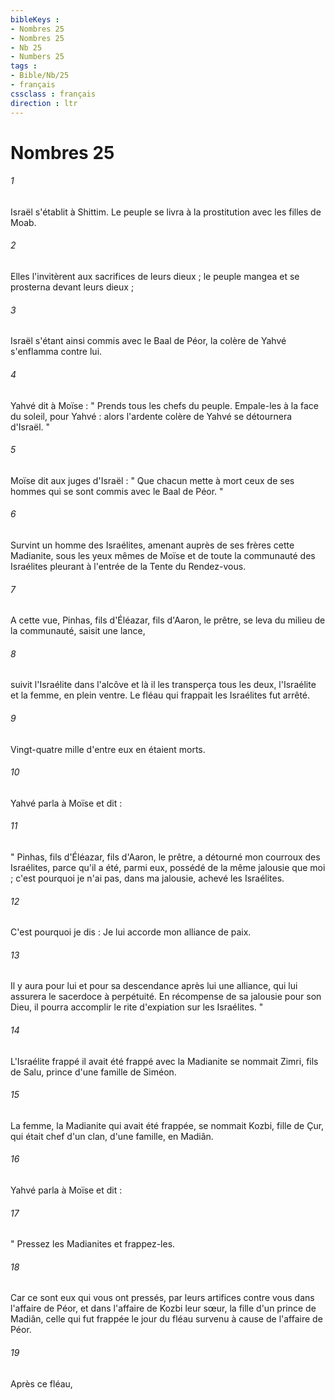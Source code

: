 ```yaml
---
bibleKeys : 
- Nombres 25
- Nombres 25
- Nb 25
- Numbers 25
tags : 
- Bible/Nb/25
- français
cssclass : français
direction : ltr
---
```


# Nombres 25

###### 1
Israël s'établit à Shittim. Le peuple se livra à la prostitution avec les filles de Moab. 
###### 2
Elles l'invitèrent aux sacrifices de leurs dieux ; le peuple mangea et se prosterna devant leurs dieux ; 
###### 3
Israël s'étant ainsi commis avec le Baal de Péor, la colère de Yahvé s'enflamma contre lui. 
###### 4
Yahvé dit à Moïse : " Prends tous les chefs du peuple. Empale-les à la face du soleil, pour Yahvé : alors l'ardente colère de Yahvé se détournera d'Israël. " 
###### 5
Moïse dit aux juges d'Israël : " Que chacun mette à mort ceux de ses hommes qui se sont commis avec le Baal de Péor. "
###### 6
Survint un homme des Israélites, amenant auprès de ses frères cette Madianite, sous les yeux mêmes de Moïse et de toute la communauté des Israélites pleurant à l'entrée de la Tente du Rendez-vous. 
###### 7
A cette vue, Pinhas, fils d'Éléazar, fils d'Aaron, le prêtre, se leva du milieu de la communauté, saisit une lance, 
###### 8
suivit l'Israélite dans l'alcôve et là il les transperça tous les deux, l'Israélite et la femme, en plein ventre. Le fléau qui frappait les Israélites fut arrêté. 
###### 9
Vingt-quatre mille d'entre eux en étaient morts. 
###### 10
Yahvé parla à Moïse et dit : 
###### 11
" Pinhas, fils d'Éléazar, fils d'Aaron, le prêtre, a détourné mon courroux des Israélites, parce qu'il a été, parmi eux, possédé de la même jalousie que moi ; c'est pourquoi je n'ai pas, dans ma jalousie, achevé les Israélites. 
###### 12
C'est pourquoi je dis : Je lui accorde mon alliance de paix. 
###### 13
Il y aura pour lui et pour sa descendance après lui une alliance, qui lui assurera le sacerdoce à perpétuité. En récompense de sa jalousie pour son Dieu, il pourra accomplir le rite d'expiation sur les Israélites. "
###### 14
L'Israélite frappé il avait été frappé avec la Madianite se nommait Zimri, fils de Salu, prince d'une famille de Siméon. 
###### 15
La femme, la Madianite qui avait été frappée, se nommait Kozbi, fille de Çur, qui était chef d'un clan, d'une famille, en Madiân. 
###### 16
Yahvé parla à Moïse et dit : 
###### 17
" Pressez les Madianites et frappez-les. 
###### 18
Car ce sont eux qui vous ont pressés, par leurs artifices contre vous dans l'affaire de Péor, et dans l'affaire de Kozbi leur sœur, la fille d'un prince de Madiân, celle qui fut frappée le jour du fléau survenu à cause de l'affaire de Péor. 
###### 19
Après ce fléau, 
